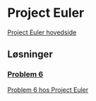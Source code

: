 # Project Euler 
[Project Euler hovedside](https://projecteuler.net/)

## Løsninger

### [Problem 6](https://github.com/Raspeball/Project-Euler/blob/master/jupyter/projecteuler6_sol.ipynb)
[Problem 6 hos Project Euler ](https://projecteuler.net/problem=6)
